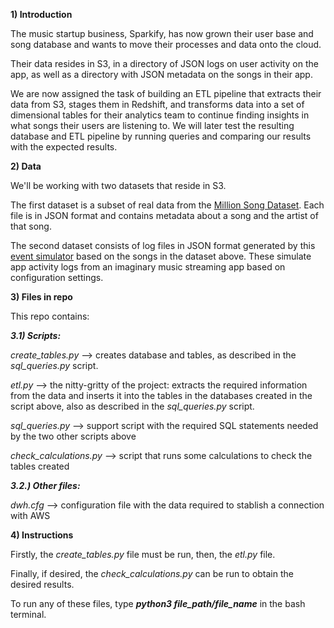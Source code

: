 **1) Introduction**

The music startup business, Sparkify, has now grown their user base and song database and wants to move their processes and data onto the cloud. 

Their data resides in S3, in a directory of JSON logs on user activity on the app, as well as a directory with JSON metadata on the songs in their app.

We are now assigned the task of building an ETL pipeline that extracts their data from S3, stages them in Redshift, and transforms data into a set of dimensional tables for their analytics team to continue finding insights in what songs their users are listening to. We will later test the resulting database and ETL pipeline by running queries and comparing our results with the expected results.



**2) Data**

We'll be working with two datasets that reside in S3. 

The first dataset is a subset of real data from the [Million Song Dataset](https://labrosa.ee.columbia.edu/millionsong/). Each file is in JSON format and contains metadata about a song and the artist of that song.

The second dataset consists of log files in JSON format generated by this [event simulator](https://github.com/Interana/eventsim) based on the songs in the dataset above. These simulate app activity logs from an imaginary music streaming app based on configuration settings.



**3) Files in repo**

This repo contains:

**_3.1) Scripts:_**

*create_tables.py* --> creates database and tables, as described in the *sql_queries.py* script.

*etl.py* --> the nitty-gritty of the project: extracts the required information from the data and inserts it into the tables in the databases created in the script above, also as described in the *sql_queries.py* script.

*sql_queries.py* --> support script with the required SQL statements needed by the two other scripts above

*check_calculations.py* --> script that runs some calculations to check the tables created

***3.2.) Other files:***

*dwh.cfg* --> configuration file with the data required to stablish a connection with AWS



**4) Instructions**

Firstly, the *create_tables.py* file must be run, then, the *etl.py* file.

Finally, if desired, the *check_calculations.py* can be run to obtain the desired results.

To run any of these files, type ***python3 file_path/file_name*** in the bash terminal.